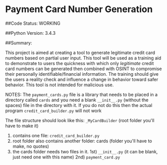 # Payment Card Number Generation 

##Code Status:  WORKING

##Python Version: 3.4.3

##Summary:  

This project is aimed at creating a tool to generate legitimate credit card numbers based on partial user input.  This tool will be used as a training aid to demonstrate to users the quickness with which only *legitimate* credit card numbers can be generated then combined with OSINT to compromise their personally identifiable/financial information. The training should give the users a reality check and influence a change in behavior toward safer behavior. This tool is not intended for malicious use.

NOTES: 
The `payment_cards.py` file is a library that needs to be placed in a directory called `cards` and you need a blank `__init__.py` (without the spaces) file in the directory with it.  If you do not do this then the actual program `credit_card_builder.py` will not work

The file structure should look like this:
`_MyCardBuilder` (root folder you'll have to make it)

1. contains one file: `credit_card_builder.py`
2. root folder also contains another folder: cards (folder you'll have to make, no quotes)
3. the cards folder needs two files in it. 1st) `__init__.py` (it can be blank, just need one with this name) 2nd) `payment_card.py`
